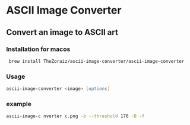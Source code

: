 
# ASCII Image Converter
## Convert an image to ASCII art

### Installation for macos
```zsh
 brew install TheZoraiz/ascii-image-converter/ascii-image-converter
```

### Usage
```zsh
ascii-image-converter <image> [options]
```

### example
```zsh
ascii-image-c nverter c.png -b --threshold 170 -D -f
```
